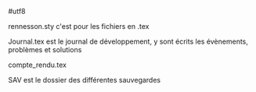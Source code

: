 ﻿#utf8



rennesson.sty c'est pour les fichiers en .tex

Journal.tex est le journal de développement, y sont écrits les évènements, problèmes et solutions

compte_rendu.tex 

SAV est le dossier des différentes sauvegardes

